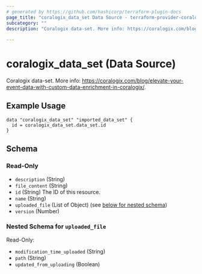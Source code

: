 ```yaml
---
# generated by https://github.com/hashicorp/terraform-plugin-docs
page_title: "coralogix_data_set Data Source - terraform-provider-coralogix"
subcategory: ""
description: "Coralogix data-set. More info: https://coralogix.com/blog/elevate-your-event-data-with-custom-data-enrichment-in-coralogix/."
  
---
```


# coralogix_data_set (Data Source)

Coralogix data-set. More info: https://coralogix.com/blog/elevate-your-event-data-with-custom-data-enrichment-in-coralogix/.


## Example Usage
```hcl
data "coralogix_data_set" "imported_data_set" {
  id = coralogix_data_set.data_set.id
}
```

<!-- schema generated by tfplugindocs -->
## Schema

### Read-Only

- `description` (String)
- `file_content` (String)
- `id` (String) The ID of this resource.
- `name` (String)
- `uploaded_file` (List of Object) (see [below for nested schema](#nestedatt--uploaded_file))
- `version` (Number)

<a id="nestedatt--uploaded_file"></a>
### Nested Schema for `uploaded_file`

Read-Only:

- `modification_time_uploaded` (String)
- `path` (String)
- `updated_from_uploading` (Boolean)


